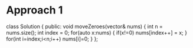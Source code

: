 # Approach 1
class Solution {
public:
    void moveZeroes(vector<int>& nums) {
        int n = nums.size();
        int index = 0;
        for(auto x:nums)
        {
            if(x!=0)
                nums[index++] = x;
        }
        for(int i=index;i<n;i++)
            nums[i]=0;
    }
};

